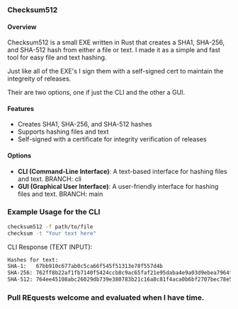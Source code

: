 ### Checksum512

#### Overview

Checksum512 is a small EXE written in Rust that creates a SHA1, SHA-256, and SHA-512 hash from either a file or text. I made it as a simple and fast tool for easy file and text hashing.

Just like all of the EXE's I sign them with a self-signed cert to maintain the integreity of releases.

Their are two options, one if just the CLI and the other a GUI.

#### Features

* Creates SHA1, SHA-256, and SHA-512 hashes
* Supports hashing files and text
* Self-signed with a certificate for integrity verification of releases

#### Options

* **CLI (Command-Line Interface)**: A text-based interface for hashing files and text. BRANCH: cli
* **GUI (Graphical User Interface)**: A user-friendly interface for hashing files and text. BRANCH: main

### Example Usage for the CLI

```bash
checksum512 -f path/to/file
checksum -t "Your text here"
```

CLI Response (TEXT INPUT):
```bash
Hashes for text:
SHA-1:   67bb910c677ab0c5ca66f545f51313e78f557d4b
SHA-256: 762ff8b22af1fb7140f5424ccb8c9ac65faf21e95daba4e9a03d9ebea7964f50
SHA-512: 764ee45108abc26029db739e380783b21c16a8c81f4aca0b6bf2707bec78e5b5ea4497f28c609c28a492465baabcd9da08630440aa2a1a982e369724c436a04c
```

### Pull REquests welcome and evaluated when I have time.